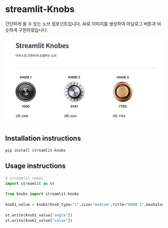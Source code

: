 # streamlit-Knobs

간단하게 쓸 수 있는 노브 컴포넌트입니다.
AI로 이미지를 생성하여 아날로그 버튼과 비슷하게 구현하였습니다.

![image](https://raw.githubusercontent.com/songchez/streamlit_knobes/refs/heads/main/image.png)

## Installation instructions

```sh
pip install streamlit-knobs
```

## Usage instructions

```python
# streamlit_nobes
import streamlit as st

from knobs import streamlit-knobs

knob1_value = knobs(knob_type="1",size="medium",title="KNOB 1",maxValue=3000,minValue=0)

st.write(knob1_value["angle"])
st.write(knob1_value["value"])
```

